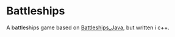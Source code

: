 # Battleships
A battleships game based on [Battleships_Java](https://github.com/Tobhal/Battleships_java), but written i c++.
